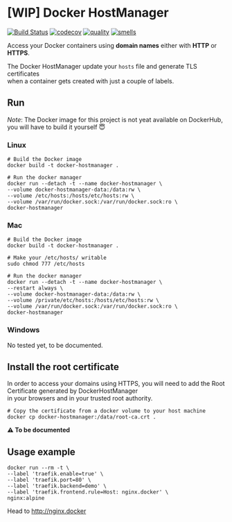 # [WIP] Docker HostManager

[![Build Status](https://travis-ci.org/guillemcanal/docker-hostmanager.svg?branch=master)](https://travis-ci.org/guillemcanal/docker-hostmanager)
[![codecov](https://codecov.io/gh/guillemcanal/docker-hostmanager/branch/master/graph/badge.svg)](https://codecov.io/gh/guillemcanal/docker-hostmanager)
[![quality](https://sonarcloud.io/api/project_badges/measure?project=docker-hostmanager&metric=sqale_rating)](https://sonarcloud.io/dashboard?id=docker-hostmanager)
[![smells](https://sonarcloud.io/api/project_badges/measure?project=docker-hostmanager&metric=code_smells)](https://sonarcloud.io/project/issues?id=docker-hostmanager&resolved=false&types=CODE_SMELL)

Access your Docker containers using **domain names** either with **HTTP** or **HTTPS**.

The Docker HostManager update your `hosts` file and generate TLS certificates  
when a container gets created with just a couple of labels.

## Run

*Note*: The Docker image for this project is not yeat available on DockerHub,  
you will have to build it yourself 😇

### Linux

```shell
# Build the Docker image
docker build -t docker-hostmanager .

# Run the docker manager
docker run --detach -t --name docker-hostmanager \
--volume docker-hostmanager-data:/data:rw \
--volume /etc/hosts:/hosts/etc/hosts:rw \
--volume /var/run/docker.sock:/var/run/docker.sock:ro \
docker-hostmanager
```

### Mac

```shell
# Build the Docker image
docker build -t docker-hostmanager .

# Make your /etc/hosts/ writable
sudo chmod 777 /etc/hosts

# Run the docker manager
docker run --detach -t --name docker-hostmanager \
--restart always \
--volume docker-hostmanager-data:/data:rw \
--volume /private/etc/hosts:/hosts/etc/hosts:rw \
--volume /var/run/docker.sock:/var/run/docker.sock:ro \
docker-hostmanager
```

### Windows

No tested yet, to be documented.

## Install the root certificate

In order to access your domains using HTTPS, you will need to add the Root Certificate generated by DockerHostManager  
in your browsers and in your trusted root authority.

```shell
# Copy the certificate from a docker volume to your host machine
docker cp docker-hostmanager:/data/root-ca.crt .
```

**⚠️ To be documented**

## Usage example

```shell
docker run --rm -t \
--label 'traefik.enable=true' \
--label 'traefik.port=80' \
--label 'traefik.backend=demo' \
--label 'traefik.frontend.rule=Host: nginx.docker' \
nginx:alpine
```

Head to <http://nginx.docker>
